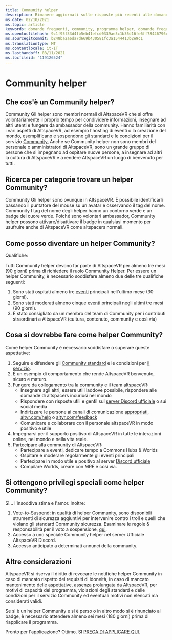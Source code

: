 ```yaml
---
title: Community helper
description: Rimanere aggiornati sulle risposte più recenti alle domande frequenti sulla community di AltspaceVR.
ms.date: 02/10/2021
ms.topic: article
keywords: domande frequenti, community, programma helper, domande frequenti
ms.openlocfilehash: 9c1f95f33d4fb5eb41efcd0339ae5c1b35d16fe6ff78446796c4e789590411a3
ms.sourcegitcommit: b248ba2a6da7d669b430581fc3a1544413b2e9c1
ms.translationtype: MT
ms.contentlocale: it-IT
ms.lasthandoff: 08/11/2021
ms.locfileid: "119126524"
---
```

# <a name="community-helper-program"></a>Community helper

## <a name="what-is-a-community-helper"></a>Che cos'è un Community helper? 

Community Gli helper sono membri normali di AltspaceVR che si offre volontariamente il proprio tempo per condividere informazioni, insegnare ad altri utenti e fungere da ambassador della community. Hanno familiarità con i vari aspetti di AltspaceVR, ad esempio l'hosting di eventi o la creazione del [](terms-of-service.md)mondo, esemplificano e sospendono gli standard e le condizioni per il servizio [Community.](community-standards.md) Anche se Community helper non sono membri del personale o amministratori di AltspaceVR, sono un grande gruppo di persone che si impegnano ad ospitare nuove persone, a insegnare ad altri la cultura di AltspaceVR e a rendere AltspaceVR un luogo di benvenuto per tutti.

## <a name="how-do-i-find-a-community-helper"></a>Ricerca per categorie trovare un helper Community? 
Community Gli helper sono ovunque in AltspaceVR. È possibile identificarli passando il puntatore del mouse su un avatar e osservando il tag del nome. Community I tag del nome degli helper hanno un contorno verde e un badge del cuore verde. Poiché sono volontari ambassador, Community helper possono attivare/disattivare il badge in qualsiasi momento per usufruire anche di AltspaceVR come altspacers normali.

## <a name="how-can-i-become-a-community-helper"></a>Come posso diventare un helper Community? 

Qualifiche: 

Tutti Community helper devono far parte di AltspaceVR per almeno tre mesi (90 giorni) prima di richiedere il ruolo Community Helper. Per essere un helper Community, è necessario soddisfare almeno due delle tre qualifiche seguenti: 

1. Sono stati ospitati almeno tre [eventi](../tutorials/main-events.md) principali nell'ultimo mese (30 giorni). 
2. Sono stati moderati almeno cinque [eventi](../tutorials/main-events.md) principali negli ultimi tre mesi (90 giorni). 
3. È stato consigliato da un membro del team di Community per i contributi straordinari a AltspaceVR (cultura, contenuto, community e così via)

## <a name="what-would-i-be-expected-to-do-as-a-community-helper"></a>Cosa si dovrebbe fare come helper Community? 

Come helper Community è necessario soddisfare o superare queste aspettative: 

1. Seguire e difendere gli [Community standard](community-standards.md) e le condizioni per [il servizio](terms-of-service.md).
2. È un esempio di comportamento che rende AltspaceVR benvenuto, sicuro e maturo.
3. Fungere da collegamento tra la community e il team altspaceVR:
    * Insegnare agli altri, essere utili laddove possibile, rispondere alle domande di altspacers incuriosi nel mondo
    * Rispondere con risposte utili e gentil sul [server Discord ufficiale](https://altvr.com/discord) o sui social media
    * Indirizzare le persone ai canali di comunicazione [appropriati, altvr.com/help](../world-building/getting-help.md) o [altvr.com/feedback](https://help.altvr.com/hc/requests/new?ticket_form_id=360001742213)
    * Comunicare e collaborare con il personale altspaceVR in modo positivo e utile 
4. Impegnarsi per il supporto positivo di AltspaceVR in tutte le interazioni online, nel mondo e nella vita reale. 
5. Partecipare alla community di AltspaceVR:
    * Partecipare a eventi, dedicare tempo a Commons Hubs & Worlds
    * Ospitare e moderare regolarmente gli eventi principali
    * Partecipare in modo utile e positivo al server [Discord ufficiale](https://altvr.com/discord)
    * Compilare Worlds, creare con MRE e così via. 

## <a name="do-i-get-special-privileges-as-a-community-helper"></a>Si ottengono privilegi speciali come helper Community? 

Sì... l'insoddiva stima e l'amor. Inoltre:

1. Vote-to-Suspend: in qualità di helper Community, sono disponibili strumenti di sicurezza aggiuntivi per intervenire contro i troll e quelli che violano gli standard Community sicurezza. Esaminare le regole & responsabilità per il voto a sospensione, [qui](community-helper-guide.md).
2. Accesso a uno speciale Community helper nel server Ufficiale AltspaceVR Discord.
3. Accesso anticipato a determinati annunci della community.

## <a name="other-considerations"></a>Altre considerazioni

AltspaceVR si riserva il diritto di revocare le notifiche helper Community in caso di mancato rispetto dei requisiti di idoneità, in caso di mancato mantenimento delle aspettative, assenza prolungata da AltspaceVR, per motivi di capacità del programma, violazioni degli standard e delle condizioni per il servizio Community ed eventuali motivi non elencati ma considerati validi.

Se si è un helper Community e si è perso o in altro modo si è rinunciato al badge, è necessario attendere almeno sei mesi (180 giorni) prima di riapplicare il programma.

Pronto per l'applicazione?
Ottimo. SI [PREGA DI APPLICARE QUI](https://help.altvr.com/hc/requests/new?ticket_form_id=360002060313).